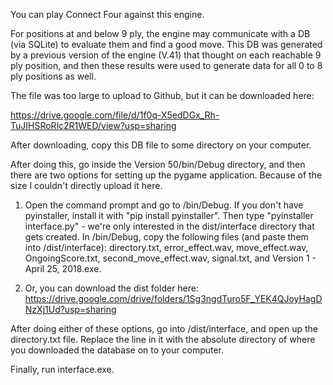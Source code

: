 You can play Connect Four against this engine.

For positions at and below 9 ply, the engine may communicate with a DB (via SQLite) to evaluate them and find a good move. This DB was generated by a previous version of the engine (V.41) that thought on each reachable 9 ply position, and then these results were used to generate data for all 0 to 8 ply positions as well.

The file was too large to upload to Github, but it can be downloaded here:

https://drive.google.com/file/d/1f0q-X5edDGx_Rh-TuJIHSRoRlc2R1WED/view?usp=sharing

After downloading, copy this DB file to some directory on your computer.

After doing this, go inside the Version 50/bin/Debug directory, and then there are two options for setting up the pygame application.
Because of the size I couldn't directly upload it here.

  1) Open the command prompt and go to /bin/Debug. If you don't have pyinstaller, install it with "pip install pyinstaller".
     Then type "pyinstaller interface.py" - we're only interested in the dist/interface directory that gets created.
     In /bin/Debug, copy the following files (and paste them into /dist/interface): 
     directory.txt, error_effect.wav, move_effect.wav, OngoingScore.txt, second_move_effect.wav, signal.txt, and
     Version 1 - April 25, 2018.exe.
     
  2) Or, you can download the dist folder here: https://drive.google.com/drive/folders/1Sg3ngdTuro5F_YEK4QJoyHagDNzXj1Ud?usp=sharing
  
 After doing either of these options, go into /dist/interface, and open up the directory.txt file. Replace the line in it with the absolute
 directory of where you downloaded the database on to your computer.
 
 Finally, run interface.exe.
